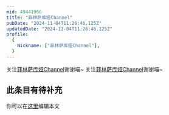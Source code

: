 ```yaml
---
mid: 49441966
title: "菲林萨库娅Channel"
pubDate: "2024-11-04T11:26:46.125Z"
updatedDate: "2024-11-04T11:26:46.125Z"
profile:
  {
    Nickname: ["菲林萨库娅Channel"],
  }
---
```


关注[菲林萨库娅Channel](https://space.bilibili.com/49441966)谢谢喵~ 关注[菲林萨库娅Channel](https://space.bilibili.com/49441966)谢谢喵~

## 此条目有待补充
你可以在[这里](https://github.com/Yuhanawa/VTuber.ICU/edit/master/src/content/v/菲林萨库娅Channel/index.md)编辑本文
